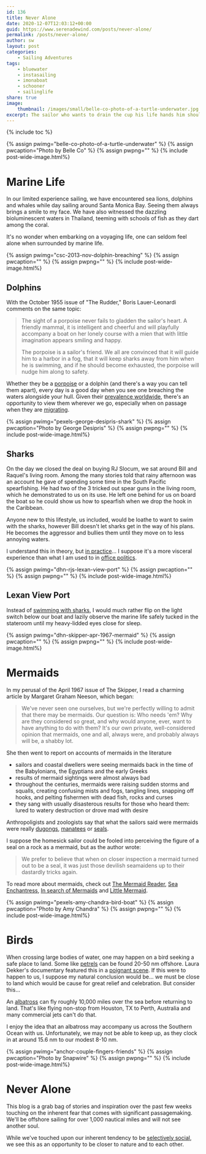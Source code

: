 ```yaml
---
id: 136
title: Never Alone
date: 2020-12-07T12:03:12+00:00
guid: https://www.serenadewind.com/posts/never-alone/
permalink: /posts/never-alone/
author: sw
layout: post
categories:
    - Sailing Adventures
tags:
    - bluewater
    - instasailing
    - imonaboat
    - schooner
    - sailinglife
share: true
image:
    thumbnail: /images/small/belle-co-photo-of-a-turtle-underwater.jpg 
excerpt: The sailor who wants to drain the cup his life hands him should become aware of and intimate with the stars in the heavens, the birds in the air and ashore, and the fish below the surface. He will come close then to the very mystery of creation. ~ Boris Lauer-Leonardi
---
```

{% include toc %}

{% assign pwimg="belle-co-photo-of-a-turtle-underwater" %}
{% assign pwcaption="Photo by Belle Co" %}
{% assign pwpng="" %}
{% include post-wide-image.html%}

# Marine Life

In our limited experience sailing, we have encountered sea lions, dolphins and whales while day sailing around Santa Monica Bay. Seeing them always brings a smile to my face. We have also witnessed the dazzling bioluminescent waters in Thailand, teeming with schools of fish as they dart among the coral. 

It's no wonder when embarking on a voyaging life, one can seldom feel alone when surrounded by marine life. 

{% assign pwimg="csc-2013-nov-dolphin-breaching" %}
{% assign pwcaption="" %}
{% assign pwpng="" %}
{% include post-wide-image.html%}

## Dolphins

With the October 1955 issue of "The Rudder," Boris Lauer-Leonardi comments on the same topic:

> The sight of a porpoise never fails to gladden the sailor's heart. A friendly mammal, it is intelligent and cheerful and will playfully accompany a boat on her lonely course with a mien that with little imagination appears smiling and happy.
>  
> The porpoise is a sailor's friend. We all are convinced that it will guide him to a harbor in a fog, that it will keep sharks away from him when he is swimming, and if he should become exhausted, the porpoise will nudge him along to safety.

Whether they be a [porpoise](https://oceanconservancy.org/blog/2019/02/22/tell-difference-dolphins-porpoises/) or a dolphin (and there's a way you can tell them apart), every day is a good day when you see one breaching the waters alongside your hull. Given their [prevalence worldwide](https://www.fisheries.noaa.gov/species/common-bottlenose-dolphin), there's an opportunity to view them wherever we go, especially when on passage when they are [migrating](https://www.biosphereonline.com/2016/05/03/understanding-dolphin-migration/). 

{% assign pwimg="pexels-george-desipris-shark" %}
{% assign pwcaption="Photo by George Desipris" %}
{% assign pwpng="" %}
{% include post-wide-image.html%}

## Sharks 

On the day we closed the deal on buying RJ Slocum, we sat around Bill and Raquel's living room. Among the many stories told that rainy afternoon was an account he gave of spending some time in the South Pacific spearfishing. He had two of the 3 tricked out spear guns in the living room, which he demonstrated to us on its use. He left one behind for us on board the boat so he could show us how to spearfish when we drop the hook in the Caribbean.

Anyone new to this lifestyle, us included, would be loathe to want to swim with the sharks, however Bill doesn't let sharks get in the way of his plans. He becomes the aggressor and bullies them until they move on to less annoying waters. 

I understand this in theory, but [in practice](https://blog.padi.com/2018/02/20/tips-for-freediving-with-sharks/)... I suppose it's a more visceral experience than what I am used to in [office politics](https://www.youtube.com/watch?v=UH9OLQh46FY). 

{% assign pwimg="dhn-rjs-lexan-view-port" %}
{% assign pwcaption="" %}
{% assign pwpng="" %}
{% include post-wide-image.html%}

## Lexan View Port

Instead of [swimming with sharks](https://www.youtube.com/watch?v=UH9OLQh46FY), I would much rather flip on the light switch below our boat and lazily observe the marine life safely tucked in the stateroom until my heavy-lidded eyes close for sleep.

{% assign pwimg="dhn-skipper-apr-1967-mermaid" %}
{% assign pwcaption="" %}
{% assign pwpng="" %}
{% include post-wide-image.html%}

# Mermaids

In my perusal of the April 1967 issue of The Skipper, I read a charming article by Margaret Graham Neeson, which began:

> We've never seen one ourselves, but we're perfectly willing to admit that there may be mermaids. Our question is: Who needs 'em? Why are they considered so great, and why would anyone, ever, want to have anything to do with them? It's our own private, well-considered opinion that mermaids, one and all, always were, and probably always will be, a shabby lot. 

She then went to report on accounts of mermaids in the literature 

 - sailors and coastal dwellers were seeing mermaids back in the time of the Babylonians, the Egyptians and the early Greeks
 - results of mermaid sightings were almost always bad
 - throughout the centuries, mermaids were raising sudden storms and squalls, creating confusing mists and fogs, tangling lines, snapping off hooks, and pelting fishermen with dead fish, rocks and curses
 - they sang with usually disasterous results for those who heard them: lured to watery destruction or drove mad with desire

Anthropoligists and zoologists say that what the sailors said were mermaids were really [dugongs](https://www.worldwildlife.org/species/dugong#:~:text=Dugongs%20are%20cousins%20of%20manatees,is%20strictly%20a%20marine%20mammal.), [manatees](https://en.wikipedia.org/wiki/Manatee) or [seals](https://en.wikipedia.org/wiki/Pinniped). 

I suppose the homesick sailor could be fooled into perceiving the figure of a seal on a rock as a mermaid, but as the author wrote:

>We prefer to believe that when on closer inspection a mermaid turned out to be a seal, it was just those devilish seamaidens up to their dastardly tricks again.

To read more about mermaids, check out [The Mermaid Reader](https://www.amazon.com/Mermaid-Reader-Serpents-Sprites-Creatures/dp/B000CC3M0G), [Sea Enchantress](https://www.amazon.com/Sea-Enchantress-Tale-Mermaid-Her/dp/B0013APJ98), [In search of Mermaids](https://www.amazon.com/-/es/Colin-Bertram/dp/B0000CLUPT) and [Little Mermaid](http://hca.gilead.org.il/li_merma.html).

{% assign pwimg="pexels-amy-chandra-bird-boat" %}
{% assign pwcaption="Photo by Amy Chandra" %}
{% assign pwpng="" %}
{% include post-wide-image.html%}

# Birds

When crossing large bodies of water, one may happen on a bird seeking a safe place to land. Some like [petrels](http://creagrus.home.montereybay.com/MtyBayoffshore.html) can be found 20-50 nm offshore. Laura Dekker's documentary featured this in a [poignant scene](https://lauradekkerworldsailingfoundation.com/09-05-2011/). If this were to happen to us, I suppose my natural conclusion would be... we must be close to land which would be cause for great relief and celebration. But consider this...

An [albatross](https://www.famousscientists.org/how-far-can-birds-fly-without-needing-to-land/) can fly roughly 10,000 miles 
over the sea before returning to land. That's like flying non-stop from Houston, TX to Perth, Australia and many commercial jets can't do that.

I enjoy the idea that an albatross may accompany us across the Southern Ocean with us. Unfortunately, we may not be able to keep up, as they clock in at around 15.6 nm to our modest 8-10 nm. 

{% assign pwimg="anchor-couple-fingers-friends" %}
{% assign pwcaption="Photo by Snapwire" %}
{% assign pwpng="" %}
{% include post-wide-image.html%}

# Never Alone 

This blog is a grab bag of stories and inspiration over the past few weeks touching on the inherent fear that comes with significant passagemaking. We'll be offshore sailing for over 1,000 nautical miles and will not see another soul. 

While we've touched upon our inherent tendency to be [selectively social](/posts/selectively-social/), we see this as an opportunity to be closer to nature and to each other.

